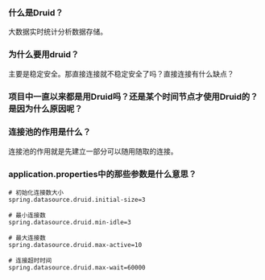 

### 什么是Druid？

大数据实时统计分析数据存储。

### 为什么要用druid？

主要是稳定安全。那直接连接就不稳定安全了吗？直接连接有什么缺点？

### 项目中一直以来都是用Druid吗？还是某个时间节点才使用Druid的？是因为什么原因呢？

### 连接池的作用是什么？ 

连接池的作用就是先建立一部分可以随用随取的连接。

### application.properties中的那些参数是什么意思？

```text
# 初始化连接数大小
spring.datasource.druid.initial-size=3

# 最小连接数
spring.datasource.druid.min-idle=3

# 最大连接数
spring.datasource.druid.max-active=10

# 连接超时时间
spring.datasource.druid.max-wait=60000
```






